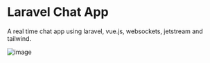 # Laravel Chat App

A real time chat app using laravel, vue.js, websockets, jetstream and tailwind.

![image](https://user-images.githubusercontent.com/61558359/118180529-89e65100-b42e-11eb-9327-72d57a3331a1.png)


